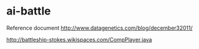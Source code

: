 # ai-battle
Reference document
http://www.datagenetics.com/blog/december32011/

http://battleship-stokes.wikispaces.com/CompPlayer.java
